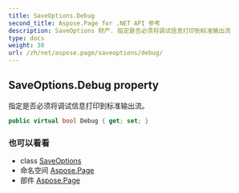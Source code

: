 ```yaml
---
title: SaveOptions.Debug
second_title: Aspose.Page for .NET API 参考
description: SaveOptions 财产. 指定是否必须将调试信息打印到标准输出流
type: docs
weight: 30
url: /zh/net/aspose.page/saveoptions/debug/
---
```

## SaveOptions.Debug property

指定是否必须将调试信息打印到标准输出流。

```csharp
public virtual bool Debug { get; set; }
```

### 也可以看看

* class [SaveOptions](../)
* 命名空间 [Aspose.Page](../../saveoptions/)
* 部件 [Aspose.Page](../../../)



